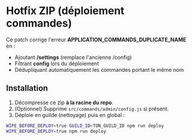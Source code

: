 # Hotfix ZIP (déploiement commandes)

Ce patch corrige l'erreur **APPLICATION_COMMANDS_DUPLICATE_NAME** en :
- Ajoutant **/settings** (remplace l'ancienne /config)
- Filtrant **config** lors du déploiement
- Dédupliquant automatiquement les commandes portant le même nom

## Installation
1. Décompresse ce zip **à la racine du repo**.
2. (Optionnel) Supprime `src/commands/admin/config.js` si présent.
3. Déploie en guilde (nettoyage) puis en global :
```bash
WIPE_BEFORE_DEPLOY=true GUILD_ID=TON_GUILD_ID npm run deploy
WIPE_BEFORE_DEPLOY=true npm run deploy
```
